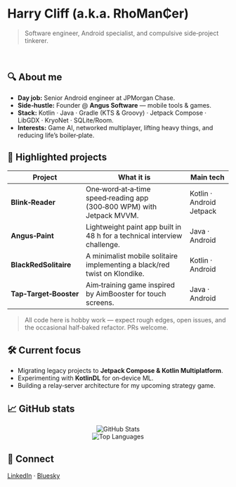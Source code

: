 # Harry Cliff (a.k.a. **RhoMan₵er**)

> Software engineer, Android specialist, and compulsive side‑project tinkerer.

<br/>

## 🔍 About me

- **Day job:** Senior Android engineer at JPMorgan Chase.
- **Side‑hustle:** Founder @ **Angus Software** — mobile tools & games.
- **Stack:** Kotlin · Java · Gradle (KTS & Groovy) · Jetpack Compose · LibGDX · KryoNet · SQLite/Room.
- **Interests:** Game AI, networked multiplayer, lifting heavy things, and reducing life’s boiler‑plate.

## 📌 Highlighted projects

| Project | What it is | Main tech |
|---------|------------|-----------|
| **Blink‑Reader** | One‑word‑at‑a‑time speed‑reading app (300‑800 WPM) with Jetpack MVVM.| Kotlin · Android Jetpack |
| **Angus‑Paint** | Lightweight paint app built in 48 h for a technical interview challenge. | Java · Android |
| **BlackRedSolitaire** | A minimalist mobile solitaire implementing a black/​red twist on Klondike. | Kotlin · Android |
| **Tap‑Target‑Booster** | Aim‑training game inspired by AimBooster for touch screens. | Java · Android |

> All code here is hobby work — expect rough edges, open issues, and the occasional half‑baked refactor. PRs welcome.

## 🛠️ Current focus

- Migrating legacy projects to **Jetpack Compose & Kotlin Multiplatform**.
- Experimenting with **KotlinDL** for on‑device ML.
- Building a relay‑server architecture for my upcoming strategy game.

## 📈 GitHub stats

<p align="center">
  <img src="https://github-readme-stats.vercel.app/api?username=RhoMancer&show_icons=true&count_private=true" alt="GitHub Stats" />
  <br/>
  <img src="https://github-readme-stats.vercel.app/api/top-langs/?username=RhoMancer&layout=compact&hide=css,html" alt="Top Languages" />
</p>

## 🤝 Connect

[LinkedIn](https://www.linkedin.com/in/harry-cliff) · [Bluesky](https://bsky.app/profile/rhomancer.bsky.social)
